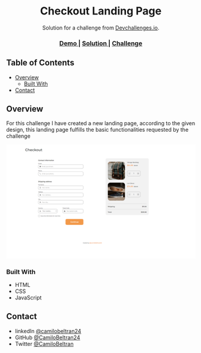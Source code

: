<!-- Please update value in the {}  -->

<h1 align="center">Checkout Landing Page</h1>

<div align="center">
   Solution for a challenge from  <a href="http://devchallenges.io" target="_blank">Devchallenges.io</a>.
</div>

<div align="center">
  <h3>
    <a href="https://camilobeltran24.github.io/checkout-page-devchallenge/">
      Demo
    </a>
    <span> | </span>
    <a href="https://{your-url-to-the-solution}">
      Solution
    </a>
    <span> | </span>
    <a href="https://devchallenges.io/challenges/0J1NxxGhOUYVqihwegfO">
      Challenge
    </a>
  </h3>
</div>

<!-- TABLE OF CONTENTS -->

## Table of Contents

- [Overview](#overview)
  - [Built With](#built-with)
- [Contact](#contact)

<!-- OVERVIEW -->

## Overview

For this challenge I have created a new landing page, according to the given design, this landing page fulfills the basic functionalities requested by the challenge

![screenshot](./screenshot.png)



### Built With
- HTML
- CSS
- JavaScript

## Contact

- linkedIn [@camilobeltran24](https://www.linkedin.com/in/camilobeltran24/)
- GitHub [@CamiloBeltran24](https://github.com/CamiloBeltran24)
- Twitter [@CamiloBeltran](https://twitter.com/CamiloBeltran)

